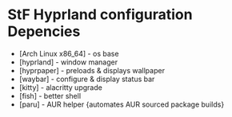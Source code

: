 # StF Hyprland configuration Depencies

* [Arch Linux x86_64] - os base
* [hyprland] - window manager
* [hyprpaper] - preloads & displays wallpaper
* [waybar] - configure & display status bar
* [kitty] - alacritty upgrade
* [fish] - better shell
* [paru] - AUR helper {automates AUR sourced package builds}
